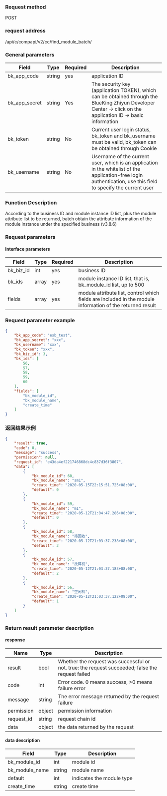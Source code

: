 
### Request method

POST


### request address

/api/c/compapi/v2/cc/find_module_batch/


### General parameters

| Field | Type | Required | Description |
|-----------|------------|--------|------------|
| bk_app_code | string | yes | application ID |
| bk_app_secret| string | Yes | The security key (application TOKEN), which can be obtained through the BlueKing Zhiyun Developer Center -> click on the application ID -> basic information |
| bk_token | string | No | Current user login status, bk_token and bk_username must be valid, bk_token can be obtained through Cookie |
| bk_username | string | No | Username of the current user, which is an application in the whitelist of the application-free login authentication, use this field to specify the current user |


### Function Description

According to the business ID and module instance ID list, plus the module attribute list to be returned, batch obtain the attribute information of the module instance under the specified business (v3.8.6)

### Request parameters



#### Interface parameters

| Field | Type | Required | Description |
|-----------|------------|--------|------------|
| bk_biz_id | int | yes | business ID |
| bk_ids | array | yes | module instance ID list, that is, bk_module_id list, up to 500 |
| fields | array | yes | module attribute list, control which fields are included in the module information of the returned result |

### Request parameter example

```json
{
    "bk_app_code": "esb_test",
    "bk_app_secret": "xxx",
    "bk_username": "xxx",
    "bk_token": "xxx",
    "bk_biz_id": 3,
    "bk_ids": [
        56,
        57,
        58,
        59,
        60
    ],
    "fields": [
        "bk_module_id",
        "bk_module_name",
        "create_time"
    ]
}
```

### 返回结果示例

```json
{
    "result": true,
    "code": 0,
    "message": "success",
    "permission": null,
    "request_id": "e43da4ef221746868dc4c837d36f3807",
    "data": [
        {
            "bk_module_id": 60,
            "bk_module_name": "sm1",
            "create_time": "2020-05-15T22:15:51.725+08:00",
            "default": 0
        },
        {
            "bk_module_id": 59,
            "bk_module_name": "m1",
            "create_time": "2020-05-12T21:04:47.286+08:00",
            "default": 0
        },
        {
            "bk_module_id": 58,
            "bk_module_name": "待回收",
            "create_time": "2020-05-12T21:03:37.238+08:00",
            "default": 3
        },
        {
            "bk_module_id": 57,
            "bk_module_name": "故障机",
            "create_time": "2020-05-12T21:03:37.183+08:00",
            "default": 2
        },
        {
            "bk_module_id": 56,
            "bk_module_name": "空闲机",
            "create_time": "2020-05-12T21:03:37.122+08:00",
            "default": 1
        }
    ]
}
```
### Return result parameter description
#### response

| Name | Type | Description |
| ------- | ------ | ---------------------------------- |
| result | bool | Whether the request was successful or not. true: the request succeeded; false the request failed |
| code | int | Error code. 0 means success, >0 means failure error |
| message | string | The error message returned by the request failure |
| permission | object | permission information |
| request_id | string | request chain id |
| data | object | the data returned by the request |

#### data description
| Field | Type | Description |
|-----------|------------|------------|
|bk_module_id | int | module id |
|bk_module_name | string |module name|
|default | int | indicates the module type |
|create_time | string | create time |